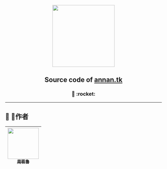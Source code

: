 <p align="center">
    <img src="https://avatars2.githubusercontent.com/u/39580782?s=460&v=4" width="200px" />
</p>

<h2 align="center">
    Source code of <a href="https://annan.tk">annan.tk</a>
</h2>

<h3 align="center">
  📄 :rocket:
</h3>

---

## :rocket: 作者

|[<img src="https://avatars1.githubusercontent.com/u/2942042?s=100&v=4" width="100px"/><br /><sub><b>周筱鲁</b></sub>](https://github.com/jiusanzhou)<br />|
|:-:|